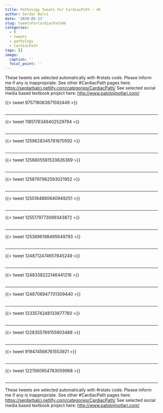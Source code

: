 ```yaml
---
title: Pathology Tweets For CardiacPath - 46
author: Serdar Balci
date: '2020-05-13'
slug: tweetsForCardiacPath46
categories:
  - R
  - tweets
  - pathology
  - CardiacPath
tags: []
image:
  caption: ''
  focal_point: ''
---
```



These tweets are selected automatically with #rstats code. Please inform me if any is inappropriate.
See other #CardiacPath pages here: https://serdarbalci.netlify.com/categories/CardiacPath/ 
See selected social media based textbook project here: http://www.patolojinotlari.com/

{{< tweet 975718083871592449 >}}
<br>
<br>
<hr>
{{< tweet 1185176349402529794 >}}
<br>
<br>
<hr>
{{< tweet 1259628345781870592 >}}
<br>
<br>
<hr>
{{< tweet 1258805581533626369 >}}
<br>
<br>
<hr>
{{< tweet 1258797962593021952 >}}
<br>
<br>
<hr>
{{< tweet 1255184890640949251 >}}
<br>
<br>
<hr>
{{< tweet 1255179773099343872 >}}
<br>
<br>
<hr>
{{< tweet 1253696198495649793 >}}
<br>
<br>
<hr>
{{< tweet 1248712474657845249 >}}
<br>
<br>
<hr>
{{< tweet 1248338222146441216 >}}
<br>
<br>
<hr>
{{< tweet 1248708947701309440 >}}
<br>
<br>
<hr>
{{< tweet 1233574248133877760 >}}
<br>
<br>
<hr>
{{< tweet 1228355769155903488 >}}
<br>
<br>
<hr>
{{< tweet 919474566761553921 >}}
<br>
<br>
<hr>
{{< tweet 1221560954783059968 >}}
<br>
<br>
<hr>


These tweets are selected automatically with #rstats code. Please inform me if any is inappropriate.
See other #CardiacPath pages here: https://serdarbalci.netlify.com/categories/CardiacPath/ 
See selected social media based textbook project here: http://www.patolojinotlari.com/
